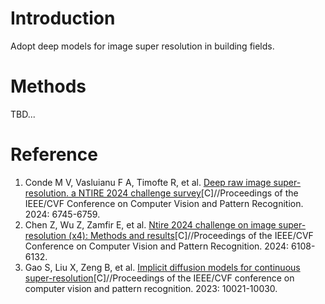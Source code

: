 # Introduction
Adopt deep models for image super resolution in building fields.

# Methods
TBD...

# Reference
1. Conde M V, Vasluianu F A, Timofte R, et al. [Deep raw image super-resolution. a NTIRE 2024 challenge survey](https://openaccess.thecvf.com/content/CVPR2024W/NTIRE/papers/Conde_Deep_RAW_Image_Super-Resolution._A_NTIRE_2024_Challenge_Survey_CVPRW_2024_paper.pdf#page=3.47)[C]//Proceedings of the IEEE/CVF Conference on Computer Vision and Pattern Recognition. 2024: 6745-6759.
2. Chen Z, Wu Z, Zamfir E, et al. [Ntire 2024 challenge on image super-resolution (x4): Methods and results](https://openaccess.thecvf.com/content/CVPR2024W/NTIRE/papers/Chen_NTIRE_2024_Challenge_on_Image_Super-Resolution_x4_Methods_and_Results_CVPRW_2024_paper.pdf#page=4.82)[C]//Proceedings of the IEEE/CVF Conference on Computer Vision and Pattern Recognition. 2024: 6108-6132.
3. Gao S, Liu X, Zeng B, et al. [Implicit diffusion models for continuous super-resolution](https://openaccess.thecvf.com/content/CVPR2023/papers/Gao_Implicit_Diffusion_Models_for_Continuous_Super-Resolution_CVPR_2023_paper.pdf)[C]//Proceedings of the IEEE/CVF conference on computer vision and pattern recognition. 2023: 10021-10030.